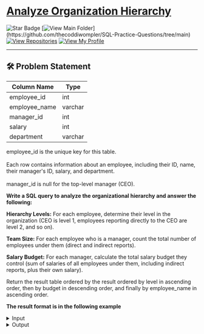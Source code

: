 # [Analyze Organization Hierarchy](https://leetcode.com/problems/analyze-organization-hierarchy/description/)
![Star Badge](https://img.shields.io/static/v1?label=%F0%9F%8C%9F&message=If%20Useful&style=style=flat&color=BC4E99)
[![View Main Folder](https://img.shields.io/badge/View-Main_Folder-971901?)](https://github.com/thecoddiwompler/SQL-Practice-Questions/tree/main)
[![View Repositories](https://img.shields.io/badge/View-My_Repositories-blue?logo=GitHub)](https://github.com/thecoddiwompler?tab=repositories)
[![View My Profile](https://img.shields.io/badge/View-My_Profile-green?logo=GitHub)](https://github.com/thecoddiwompler)

---

## 🛠️ Problem Statement

| Column Name    | Type    | 
|----------------|---------|
| employee_id    | int     |
| employee_name  | varchar |
| manager_id     | int     |
| salary         | int     |
| department     | varchar |

employee_id is the unique key for this table.<br>
<br>
Each row contains information about an employee, including their ID, name, their manager's ID, salary, and department.<br>
<br>
manager_id is null for the top-level manager (CEO).<br>

<b>Write a SQL query to analyze the organizational hierarchy and answer the following:</b>

<b>Hierarchy Levels:</b> For each employee, determine their level in the organization (CEO is level 1, employees reporting directly to the CEO are level 2, and so on).<br>

<b>Team Size:</b> For each employee who is a manager, count the total number of employees under them (direct and indirect reports).<br>

<b>Salary Budget:</b> For each manager, calculate the total salary budget they control (sum of salaries of all employees under them, including indirect reports, plus their own salary).<br>

Return the result table ordered by the result ordered by level in ascending order, then by budget in descending order, and finally by employee_name in ascending order.

<b>The result format is in the following example</b>


 <details>
<summary>
Input
</summary>
<br>
<b>Table Name : Employees</b>
<br><br>

| employee_id | employee_name | manager_id | salary | department  |
|---------|--------|------|------|------|
| 1           | Alice         | null       | 12000  | Executive   |
| 2           | Bob           | 1          | 10000  | Sales       |
| 3           | Charlie       | 1          | 10000  | Engineering |
| 4           | David         | 2          | 7500   | Sales       |
| 5           | Eva           | 2          | 7500   | Sales       |
| 6           | Frank         | 3          | 9000   | Engineering |
| 7           | Grace         | 3          | 8500   | Engineering |
| 8           | Hank          | 4          | 6000   | Sales       |
| 9           | Ivy           | 6          | 7000   | Engineering |
| 10          | Judy          | 6          | 7000   | Engineering |

</details>

<details>
<summary>
Output
</summary>
<br>

| employee_id | employee_name | level | team_size | budget |
|---------|--------|------|------|------|
| 1           | Alice         | 1     | 9         | 84500  |
| 3           | Charlie       | 2     | 4         | 41500  |
| 2           | Bob           | 2     | 3         | 31000  |
| 6           | Frank         | 3     | 2         | 23000  |
| 4           | David         | 3     | 1         | 13500  |
| 7           | Grace         | 3     | 0         | 8500   |
| 5           | Eva           | 3     | 0         | 7500   |
| 9           | Ivy           | 4     | 0         | 7000   |
| 10          | Judy          | 4     | 0         | 7000   |
| 8           | Hank          | 4     | 0         | 6000   |

</details>
